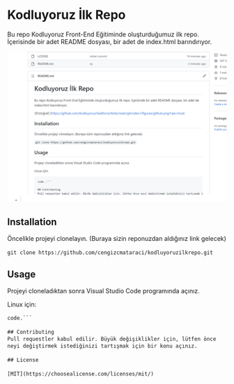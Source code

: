 # Kodluyoruz İlk Repo

Bu repo Kodluyoruz Front-End Eğitiminde oluşturduğumuz ilk repo. İçerisinde bir adet README dosyası, bir adet de index.html barındırıyor.

![Fotoğraf](ss.png)

## Installation
Öncelikle projeyi clonelayın. (Buraya sizin reponuzdan aldığınız link gelecek)

``` git clone https://github.com/cengizcmataraci/kodluyoruzilkrepo.git ```

## Usage
Projeyi cloneladıktan sonra Visual Studio Code programında açınız.

Linux için:
``` cd kodluyoruzilkrepo
code.```

## Contributing
Pull requestler kabul edilir. Büyük değişiklikler için, lütfen önce neyi değiştirmek istediğinizi tartışmak için bir konu açınız.

## License

[MIT](https://choosealicense.com/licenses/mit/)
